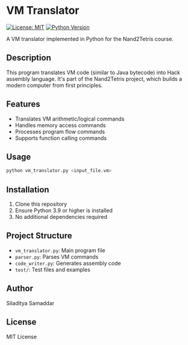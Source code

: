 # VM Translator

[![License: MIT](https://img.shields.io/badge/License-MIT-yellow.svg)](https://opensource.org/licenses/MIT)
[![Python Version](https://img.shields.io/badge/python-3.9%2B-blue)](https://www.python.org/downloads/)

A VM translator implemented in Python for the Nand2Tetris course.

## Description

This program translates VM code (similar to Java bytecode) into Hack assembly language. It's part of the Nand2Tetris project, which builds a modern computer from first principles.

## Features

- Translates VM arithmetic/logical commands
- Handles memory access commands
- Processes program flow commands
- Supports function calling commands

## Usage

```bash
python vm_translator.py <input_file.vm>
```

## Installation

1. Clone this repository
2. Ensure Python 3.9 or higher is installed
3. No additional dependencies required

## Project Structure

- `vm_translator.py`: Main program file
- `parser.py`: Parses VM commands
- `code_writer.py`: Generates assembly code
- `test/`: Test files and examples

## Author

Siladitya Samaddar

## License

MIT License